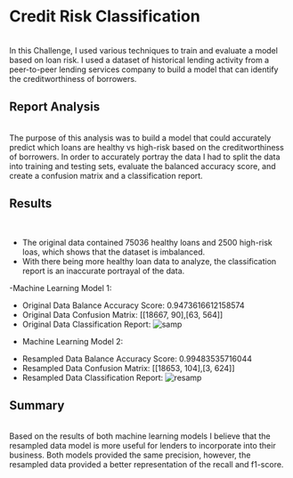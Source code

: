 # Credit Risk Classification 
<br>
In this Challenge, I used various techniques to train and evaluate a model based on loan risk. I used a dataset of historical lending activity from a peer-to-peer lending services company to build a model that can identify the creditworthiness of borrowers.

## Report Analysis
<br>
The purpose of this analysis was to build a model that could accurately predict which loans are healthy vs high-risk based on the creditworthiness of borrowers. In order to accurately portray the data I had to split the data into training and testing sets, evaluate the balanced accuracy score, and create a confusion matrix and a classification report. 

## Results
<br>

* The original data contained 75036 healthy loans and 2500 high-risk loas, which shows that the dataset is imbalanced. 
* With there being more healthy loan data to analyze, the classification report is an inaccurate portrayal of the data.  

-Machine Learning Model 1:
* Original Data Balance Accuracy Score: 0.9473616612158574
* Original Data Confusion Matrix: [[18667, 90],[63, 564]]
* Original Data Classification Report: 
![samp](https://user-images.githubusercontent.com/118565186/236850779-230e1fa5-bdbb-4a9e-8853-a757f14af227.PNG)


- Machine Learning Model 2:
* Resampled Data Balance Accuracy Score: 0.99483535716044
* Resampled Data Confusion Matrix: [[18653, 104],[3, 624]]
* Resampled Data Classification Report:
![resamp](https://user-images.githubusercontent.com/118565186/236850835-556f49f4-7b24-49dd-9d37-d7cbbbbdcc36.PNG)


## Summary
<br>
Based on the results of both machine learning models I believe that the resampled data model is more useful for lenders to incorporate into their business. Both models provided the same precision, however, the resampled data provided a better representation of the recall and f1-score. 
